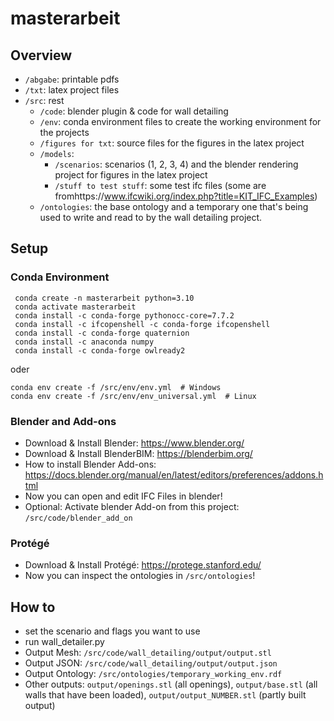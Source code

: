 # masterarbeit
## Overview
*  `/abgabe`: printable pdfs
*  `/txt`: latex project files
*  `/src`: rest
   *  `/code`: blender plugin & code for wall detailing
   *  `/env`: conda environment files to create the working environment for the projects
   *  `/figures for txt`: source files for the figures in the latex project
   *  `/models`:
      *  `/scenarios`: scenarios (1, 2, 3, 4) and the blender rendering project for figures in the latex project
      *  `/stuff to test stuff`: some test ifc files (some are fromhttps://www.ifcwiki.org/index.php?title=KIT_IFC_Examples)
   *  `/ontologies`: the base ontology and a temporary one that's being used to write and read to by the wall detailing project.

## Setup
### Conda Environment
```
 conda create -n masterarbeit python=3.10
 conda activate masterarbeit
 conda install -c conda-forge pythonocc-core=7.7.2
 conda install -c ifcopenshell -c conda-forge ifcopenshell
 conda install -c conda-forge quaternion
 conda install -c anaconda numpy
 conda install -c conda-forge owlready2
```
oder
```
conda env create -f /src/env/env.yml  # Windows
conda env create -f /src/env/env_universal.yml  # Linux
```
### Blender and Add-ons
* Download & Install Blender: https://www.blender.org/
* Download & Install BlenderBIM: https://blenderbim.org/
* How to install Blender Add-ons: https://docs.blender.org/manual/en/latest/editors/preferences/addons.html
* Now you can open and edit IFC Files in blender!
* Optional: Activate blender Add-on from this project: `/src/code/blender_add_on`

### Protégé
* Download & Install Protégé: https://protege.stanford.edu/
* Now you can inspect the ontologies in `/src/ontologies`!

## How to
* set the scenario and flags you want to use
* run wall_detailer.py
* Output Mesh: `/src/code/wall_detailing/output/output.stl`
* Output JSON: `/src/code/wall_detailing/output/output.json`
* Output Ontology: `/src/ontologies/temporary_working_env.rdf`
* Other outputs: `output/openings.stl` (all openings), `output/base.stl` (all walls that have been loaded), `output/output_NUMBER.stl` (partly built output)
